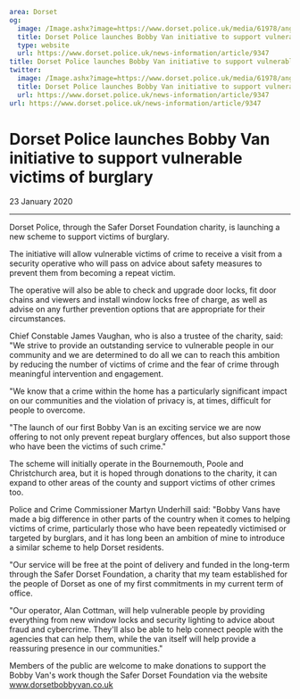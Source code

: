 ```yaml
area: Dorset
og:
  image: /Image.ashx?image=https://www.dorset.police.uk/media/61978/angus-campbell-lord-lieutenant-with-cc-james-vaughan-pcc-martyn-underhill-and-charity-trustees.jpg&amp;amp;width=150
  title: Dorset Police launches Bobby Van initiative to support vulnerable victims of burglary
  type: website
  url: https://www.dorset.police.uk/news-information/article/9347
title: Dorset Police launches Bobby Van initiative to support vulnerable victims of burglary |
twitter:
  image: /Image.ashx?image=https://www.dorset.police.uk/media/61978/angus-campbell-lord-lieutenant-with-cc-james-vaughan-pcc-martyn-underhill-and-charity-trustees.jpg&amp;amp;width=150
  title: Dorset Police launches Bobby Van initiative to support vulnerable victims of burglary
  url: https://www.dorset.police.uk/news-information/article/9347
url: https://www.dorset.police.uk/news-information/article/9347
```

# Dorset Police launches Bobby Van initiative to support vulnerable victims of burglary

23 January 2020

* * *

Dorset Police, through the Safer Dorset Foundation charity, is launching a new scheme to support victims of burglary.

The initiative will allow vulnerable victims of crime to receive a visit from a security operative who will pass on advice about safety measures to prevent them from becoming a repeat victim.

The operative will also be able to check and upgrade door locks, fit door chains and viewers and install window locks free of charge, as well as advise on any further prevention options that are appropriate for their circumstances.

Chief Constable James Vaughan, who is also a trustee of the charity, said: "We strive to provide an outstanding service to vulnerable people in our community and we are determined to do all we can to reach this ambition by reducing the number of victims of crime and the fear of crime through meaningful intervention and engagement.

"We know that a crime within the home has a particularly significant impact on our communities and the violation of privacy is, at times, difficult for people to overcome.

"The launch of our first Bobby Van is an exciting service we are now offering to not only prevent repeat burglary offences, but also support those who have been the victims of such crime."

The scheme will initially operate in the Bournemouth, Poole and Christchurch area, but it is hoped through donations to the charity, it can expand to other areas of the county and support victims of other crimes too.

Police and Crime Commissioner Martyn Underhill said: "Bobby Vans have made a big difference in other parts of the country when it comes to helping victims of crime, particularly those who have been repeatedly victimised or targeted by burglars, and it has long been an ambition of mine to introduce a similar scheme to help Dorset residents.

"Our service will be free at the point of delivery and funded in the long-term through the Safer Dorset Foundation, a charity that my team established for the people of Dorset as one of my first commitments in my current term of office.

"Our operator, Alan Cottman, will help vulnerable people by providing everything from new window locks and security lighting to advice about fraud and cybercrime. They'll also be able to help connect people with the agencies that can help them, while the van itself will help provide a reassuring presence in our communities."

Members of the public are welcome to make donations to support the Bobby Van's work though the Safer Dorset Foundation via the website www.dorsetbobbyvan.co.uk
